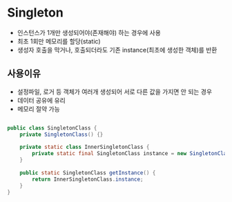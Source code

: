 # Singleton
- 인스턴스가 1개만 생성되어야(존재해야) 하는 경우에 사용
- 최초 1회만 메모리를 할당(static)
- 생성자 호출을 막거나, 호출되더라도 기존 instance(최초에 생성한 객체)를 반환

## 사용이유
- 설정파일, 로거 등 객체가 여러개 생성되어 서로 다른 값을 가지면 안 되는 경우
- 데이터 공유에 유리
- 메모리 절약 가능

```java

public class SingletonClass {
    private SingletonClass() {}
    
    private static class InnerSingletonClass {
        private static final SingletonClass instance = new SingletonClass();
    }
    
    public static SingletonClass getInstance() {
        return InnerSingletonClass.instance;
    }
}

```
